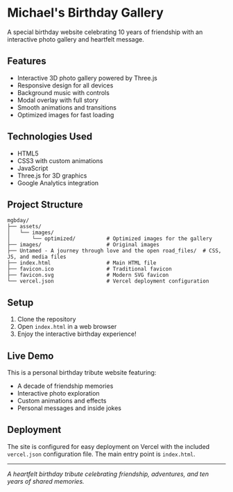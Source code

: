 # Michael's Birthday Gallery

A special birthday website celebrating 10 years of friendship with an interactive photo gallery and heartfelt message.

## Features

- Interactive 3D photo gallery powered by Three.js
- Responsive design for all devices
- Background music with controls
- Modal overlay with full story
- Smooth animations and transitions
- Optimized images for fast loading

## Technologies Used

- HTML5
- CSS3 with custom animations
- JavaScript
- Three.js for 3D graphics
- Google Analytics integration

## Project Structure

```
mgbday/
├── assets/
│   └── images/
│       └── optimized/          # Optimized images for the gallery
├── images/                     # Original images
├── Untamed - A journey through love and the open road_files/  # CSS, JS, and media files
├── index.html                  # Main HTML file
├── favicon.ico                 # Traditional favicon
├── favicon.svg                 # Modern SVG favicon
└── vercel.json                 # Vercel deployment configuration
```

## Setup

1. Clone the repository
2. Open `index.html` in a web browser
3. Enjoy the interactive birthday experience!

## Live Demo

This is a personal birthday tribute website featuring:
- A decade of friendship memories
- Interactive photo exploration
- Custom animations and effects
- Personal messages and inside jokes

## Deployment

The site is configured for easy deployment on Vercel with the included `vercel.json` configuration file. The main entry point is `index.html`.

---

*A heartfelt birthday tribute celebrating friendship, adventures, and ten years of shared memories.* 